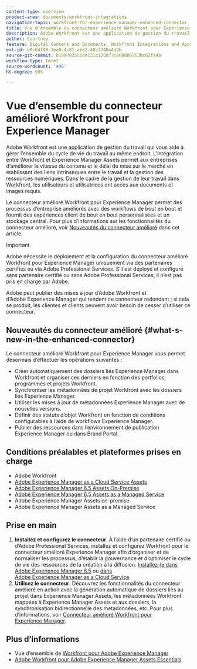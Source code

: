 ```yaml
---
content-type: overview
product-area: documents;workfront-integrations
navigation-topic: workfront-for-experience-manager-enhanced-connector
title: Vue d’ensemble du connecteur amélioré Workfront pour Experience Manager
description: Adobe Workfront est une application de gestion du travail qui vous aide à gérer l’ensemble du cycle de vie du travail au même endroit. L’intégration entre Workfront et Experience Manager Assets permet aux entreprises d’améliorer la vitesse du contenu et le délai de mise sur le marché en établissant des liens intrinsèques entre le travail et la gestion des ressources numériques. Dans le cadre de la gestion de leur travail dans Workfront, les utilisateurs et utilisatrices ont accès aux documents et images requis.
author: Courtney
feature: Digital Content and Documents, Workfront Integrations and Apps
exl-id: b0c6df90-3ea8-4c81-abe2-48c2748a4d2b
source-git-commit: b18a7835c6de131c125b77c6688057638c62fa4a
workflow-type: tm+mt
source-wordcount: '495'
ht-degree: 99%

---
```


# Vue d’ensemble du connecteur amélioré Workfront pour Experience Manager

<!-- Audited: 01/2024 -->

Adobe Workfront est une application de gestion du travail qui vous aide à gérer l’ensemble du cycle de vie du travail au même endroit. L’intégration entre Workfront et Experience Manager Assets permet aux entreprises d’améliorer la vitesse du contenu et le délai de mise sur le marché en établissant des liens intrinsèques entre le travail et la gestion des ressources numériques. Dans le cadre de la gestion de leur travail dans Workfront, les utilisateurs et utilisatrices ont accès aux documents et images requis.

Le connecteur amélioré Workfront pour Experience Manager permet des processus d’entreprise améliorés avec des workflows de bout en bout et fournit des expériences client de bout en bout personnalisées et un stockage central. Pour plus d’informations sur les fonctionnalités du connecteur amélioré, voir [Nouveautés du connecteur amélioré](#what-s-new-in-the-enhanced-connector) dans cet article.

>[!IMPORTANT]
>
>Adobe nécessite le déploiement et la configuration du connecteur amélioré Workfront pour Experience Manager uniquement via des partenaires certifiés ou via Adobe Professional Services. S’il est déployé et configuré sans partenaire certifié ou sans Adobe Professional Services, il n’est pas pris en charge par Adobe.
>
>Adobe peut publier des mises à jour d’Adobe Workfront et d’Adobe Experience Manager qui rendent ce connecteur redondant ; si cela se produit, les clientes et clients peuvent avoir besoin de cesser d’utiliser ce connecteur.

## Nouveautés du connecteur amélioré {#what-s-new-in-the-enhanced-connector}

Le connecteur amélioré Workfront pour Experience Manager vous permet désormais d’effectuer les opérations suivantes :

* Créer automatiquement des dossiers liés Experience Manager dans Workfront et organiser ces derniers en fonction des portfolios, programmes et projets Workfront.
* Synchroniser les métadonnées de projet Workfront avec les dossiers liés Experience Manager.
* Utiliser les mises à jour de métadonnées Experience Manager avec de nouvelles versions.
* Définir des statuts d’objet Workfront en fonction de conditions configurables à l’aide de workflows Experience Manager.
* Publier des ressources dans l’environnement de publication Experience Manager ou dans Brand Portal.

## Conditions préalables et plateformes prises en charge

* Adobe Workfront
* [Adobe Experience Manager as a Cloud Service Assets](https://helpx.adobe.com/fr/legal/product-descriptions/adobe-experience-manager-cloud-service.html)
* [Adobe Experience Manager 6.5 Assets On-Premise](https://helpx.adobe.com/fr/legal/product-descriptions/adobe-experience-manager-on-premise.html)
* [Adobe Experience Manager 6.5 Assets as a Managed Service](https://helpx.adobe.com/fr/legal/product-descriptions/adobe-experience-manager-managed-services.html)
* Adobe Experience Manager Assets on-premise
* Adobe Experience Manager Assets as a Managed Service

## Prise en main

1. **Installez et configurez le connecteur**. À l’aide d’un partenaire certifié ou d’Adobe Professional Services, installez et configurez Workfront pour le connecteur amélioré Experience Manager afin d’organiser et de normaliser les processus, d’établir la gouvernance et d’optimiser le cycle de vie des ressources de la création à la diffusion. [Installez-le dans Adobe Experience Manager 6.5](https://experienceleague.adobe.com/fr/docs/experience-manager-65/content/assets/integrations/workfront-integrations) ou [&#x200B; dans Adobe Experience Manager as a Cloud Service](https://experienceleague.adobe.com/fr/docs/experience-manager-cloud-service/content/assets/integrations/workfront-connector-install).
1. **Utilisez le connecteur**. Découvrez les fonctionnalités du connecteur amélioré en action avec la génération automatique de dossiers liés au projet dans Experience Manager Assets, les métadonnées Workfront mappées à Experience Manager Assets et aux dossiers, la synchronisation bidirectionnelle des métadonnées, etc. Pour plus d’informations, voir [Connecteur amélioré Workfront pour Experience Manager](../../../documents/workfront-and-experience-manager-integrations/workfront-for-experience-manager-enhanced-connector/workfront-for-aem-enhanced-connector.md).

## Plus d’informations

* Vue d’ensemble de [Workfront pour Adobe Experience Manager](https://business.adobe.com/products/workfront/aem-integration.html)
* [Adobe Workfront pour Adobe Experience Manager Assets Essentials](../../../documents/adobe-workfront-for-experience-manager-assets-essentials/workfront-for-aem-asset-essentials.md)
